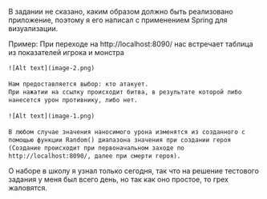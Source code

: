 В задании не сказано, каким образом должно быть реализовано приложение, поэтому я его написал с применением Spring для визуализации.

Пример:
    При переходе на http://localhost:8090/ нас встречает таблица из показателей игрока и монстра

    ![Alt text](image-2.png)

    Нам предоставляется выбор: кто атакует.
    При нажатии на ссылку происходит битва, в результате которой либо нанесется урон противнику, либо нет.

    ![Alt text](image-1.png)
    
    В любом случае значения наносимого урона изменятся из созданного с помощью функции Random() диапазона значения при создании героя (Создание происходит при первоначальном заходе по http://localhost:8090/, далее при смерти героя).

О наборе в школу я узнал только сегодня, так что на решение тестового задания у меня был всего день, но так как оно простое, то грех жаловятся.